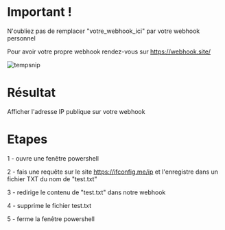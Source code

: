 # Important ! 

N'oubliez pas de remplacer "votre_webhook_ici" par votre webhook personnel

Pour avoir votre propre webhook rendez-vous sur https://webhook.site/

![tempsnip](https://user-images.githubusercontent.com/120284573/211386735-19f0094d-29fa-4a90-8d39-428809637ab1.png)


# Résultat

Afficher l'adresse IP publique sur votre webhook


# Etapes

1 - ouvre une fenêtre powershell

2 - fais une requête sur le site https://ifconfig.me/ip et l'enregistre dans un fichier TXT du nom de "test.txt"

3 - redirige le contenu de "test.txt" dans notre webhook

4 - supprime le fichier test.txt

5 - ferme la fenêtre powershell
